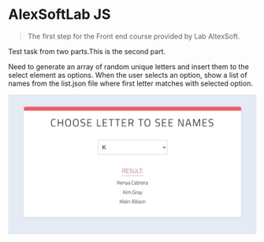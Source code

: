 # AlexSoftLab JS
> The first step for the Front end course provided by Lab AltexSoft.

Test task from two parts.This is the second part. 

Need to generate an array of random unique letters and insert them to the select element as options. When the user selects an option, show a list of names from the list.json file where first letter matches with selected option.

![image info](./img/app.jpg)